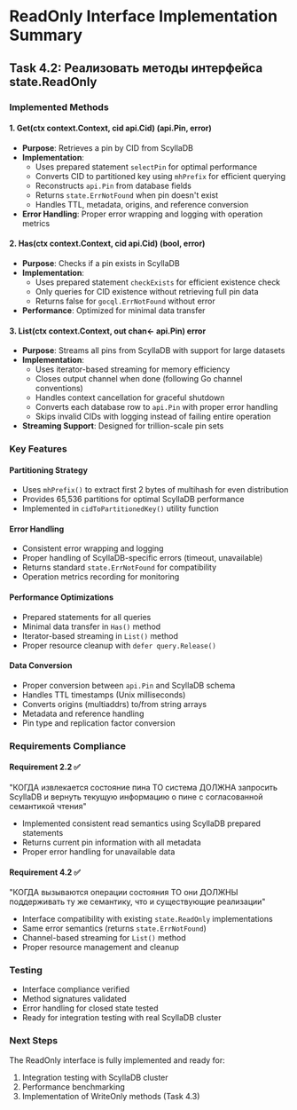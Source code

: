 # ReadOnly Interface Implementation Summary

## Task 4.2: Реализовать методы интерфейса state.ReadOnly

### Implemented Methods

#### 1. Get(ctx context.Context, cid api.Cid) (api.Pin, error)
- **Purpose**: Retrieves a pin by CID from ScyllaDB
- **Implementation**: 
  - Uses prepared statement `selectPin` for optimal performance
  - Converts CID to partitioned key using `mhPrefix` for efficient querying
  - Reconstructs `api.Pin` from database fields
  - Returns `state.ErrNotFound` when pin doesn't exist
  - Handles TTL, metadata, origins, and reference conversion
- **Error Handling**: Proper error wrapping and logging with operation metrics

#### 2. Has(ctx context.Context, cid api.Cid) (bool, error)
- **Purpose**: Checks if a pin exists in ScyllaDB
- **Implementation**:
  - Uses prepared statement `checkExists` for efficient existence check
  - Only queries for CID existence without retrieving full pin data
  - Returns false for `gocql.ErrNotFound` without error
- **Performance**: Optimized for minimal data transfer

#### 3. List(ctx context.Context, out chan<- api.Pin) error
- **Purpose**: Streams all pins from ScyllaDB with support for large datasets
- **Implementation**:
  - Uses iterator-based streaming for memory efficiency
  - Closes output channel when done (following Go channel conventions)
  - Handles context cancellation for graceful shutdown
  - Converts each database row to `api.Pin` with proper error handling
  - Skips invalid CIDs with logging instead of failing entire operation
- **Streaming Support**: Designed for trillion-scale pin sets

### Key Features

#### Partitioning Strategy
- Uses `mhPrefix()` to extract first 2 bytes of multihash for even distribution
- Provides 65,536 partitions for optimal ScyllaDB performance
- Implemented in `cidToPartitionedKey()` utility function

#### Error Handling
- Consistent error wrapping and logging
- Proper handling of ScyllaDB-specific errors (timeout, unavailable)
- Returns standard `state.ErrNotFound` for compatibility
- Operation metrics recording for monitoring

#### Performance Optimizations
- Prepared statements for all queries
- Minimal data transfer in `Has()` method
- Iterator-based streaming in `List()` method
- Proper resource cleanup with `defer query.Release()`

#### Data Conversion
- Proper conversion between `api.Pin` and ScyllaDB schema
- Handles TTL timestamps (Unix milliseconds)
- Converts origins (multiaddrs) to/from string arrays
- Metadata and reference handling
- Pin type and replication factor conversion

### Requirements Compliance

#### Requirement 2.2 ✅
"КОГДА извлекается состояние пина ТО система ДОЛЖНА запросить ScyllaDB и вернуть текущую информацию о пине с согласованной семантикой чтения"

- Implemented consistent read semantics using ScyllaDB prepared statements
- Returns current pin information with all metadata
- Proper error handling for unavailable data

#### Requirement 4.2 ✅  
"КОГДА вызываются операции состояния ТО они ДОЛЖНЫ поддерживать ту же семантику, что и существующие реализации"

- Interface compatibility with existing `state.ReadOnly` implementations
- Same error semantics (returns `state.ErrNotFound`)
- Channel-based streaming for `List()` method
- Proper resource management and cleanup

### Testing
- Interface compliance verified
- Method signatures validated
- Error handling for closed state tested
- Ready for integration testing with real ScyllaDB cluster

### Next Steps
The ReadOnly interface is fully implemented and ready for:
1. Integration testing with ScyllaDB cluster
2. Performance benchmarking
3. Implementation of WriteOnly methods (Task 4.3)